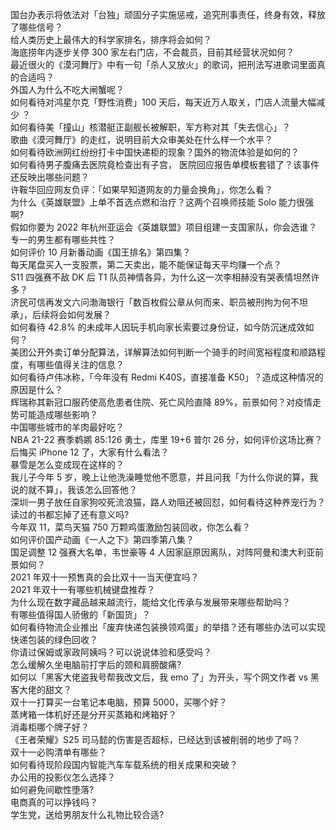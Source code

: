 国台办表示将依法对「台独」顽固分子实施惩戒，追究刑事责任，终身有效，释放了哪些信号？  
给人类历史上最伟大的科学家排名，排序将会如何？  
海底捞年内逐步关停 300 家左右门店，不会裁员，目前其经营状况如何？  
最近很火的《漠河舞厅》中有一句「杀人又放火」的歌词，把刑法写进歌词里面真的合适吗？  
外国人为什么不吃大闸蟹呢？  
如何看待对鸿星尔克「野性消费」100 天后，每天近万人取关，门店人流量大幅减少 ？  
如何看待美「撞山」核潜艇正副舰长被解职，军方称对其「失去信心」？  
歌曲《漠河舞厅》的走红，说明目前大众审美处在什么样一个水平？  
如何看待欧洲网红纷纷打卡中国快递柜的现象？国外的物流体验是如何的？  
如何看待男子腹痛去医院竟检查出有子宫， 医院回应报告单模板套错了？该事件还反映出哪些问题？  
许鞍华回应网友负评：「如果早知道网友的力量会换角」，你怎么看？  
为什么《英雄联盟》上单不首选点燃和治疗？这两个召唤师技能 Solo 能力很强啊?  
假如你要为 2022 年杭州亚运会《英雄联盟》项目组建一支国家队，你会选谁？  
专一的男生都有哪些共性？  
如何评价 10 月新番动画《国王排名》第四集？  
每天尾盘买入一支股票，第二天卖出，能不能保证每天平均赚一个点？  
S11 四强赛不敌 DK 后 T1 队员神情各异，为什么这一次李相赫没有哭表情坦然许多？  
济民可信再发文六问渤海银行「数百枚假公章从何而来、职员被刑拘为何不坦承」，后续将会如何发展？  
如何看待 42.8% 的未成年人因玩手机向家长索要过身份证，如今防沉迷成效如何？  
美团公开外卖订单分配算法，详解算法如何判断一个骑手的时间宽裕程度和顺路程度，有哪些值得关注的信息？  
如何看待卢伟冰称，「今年没有 Redmi K40S，直接准备 K50」？造成这种情况的原因是什么？  
辉瑞称其新冠口服药使高危患者住院、死亡风险直降 89%，前景如何？对疫情走势可能造成哪些影响？  
中国哪些城市的羊肉最好吃？  
NBA 21-22 赛季鹈鹕 85:126 勇士，库里 19+6 普尔 26 分，如何评价这场比赛？  
后悔买 iPhone 12 了，大家有什么看法？  
暴雪是怎么变成现在这样的？  
我儿子今年 5 岁，晚上让他洗澡睡觉他不愿意，并且问我「为什么你说的算，我说的就不算」，我该怎么回答他？  
深圳一男子放任自家狗咬死流浪猫，路人劝阻还被回怼，如何看待这种养宠行为？  
读过的书都忘掉了还有意义吗?  
今年双 11，菜鸟天猫 750 万颗鸡蛋激励包装回收，你怎么看？  
如何评价国产动画《一人之下》第四季第八集？  
国足调整 12 强赛大名单，韦世豪等 4 人因家庭原因离队，对阵阿曼和澳大利亚前景如何？  
2021 年双十一预售真的会比双十一当天便宜吗？  
2021 年双十一有哪些机械键盘推荐？  
为什么现在数字藏品越来越流行，能给文化传承与发展带来哪些帮助吗？  
有哪些值得国人骄傲的「新国货」？  
如何看待物流企业推出「废弃快递包装换领鸡蛋」的举措？还有哪些办法可以实现快递包装的绿色回收？  
你请过保姆或家政阿姨吗？可以说说体验和感受吗？  
怎么缓解久坐电脑前打字后的颈和肩膀酸痛?  
如何以「黑客大佬盗我号帮我改文后，我 emo 了」为开头，写个网文作者 vs 黑客大佬的甜文？  
双十一打算买一台笔记本电脑，预算 5000，买哪个好？  
蒸烤箱一体机好还是分开买蒸箱和烤箱好？  
消毒柜哪个牌子好？  
《王者荣耀》S25 司马懿的伤害是否超标，已经达到该被削弱的地步了吗？  
双十一必购清单有哪些？  
如何看待现阶段国内智能汽车车载系统的相关成果和突破？  
办公用的投影仪怎么选择？  
如何避免间歇性堕落?  
电商真的可以挣钱吗？  
学生党，送给男朋友什么礼物比较合适?  
